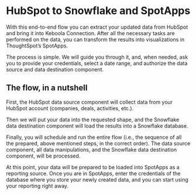 # HubSpot to Snowflake and SpotApps

With this end-to-end flow you can extract your updated data from HubSpot and bring it into Keboola Connection. After all the necessary tasks are performed on the data, you can transform the results into visualizations in ThoughtSpot’s SpotApps. 

The process is simple. We will guide you through it, and, when needed, ask you to provide your credentials, select a date range, and authorize the data source and data destination component.

## The flow, in a nutshell

First, the HubSpot data source component will collect data from your HubSpot account (companies, deals, activities, etc.). 

Then we will put your data into the requested shape, and the Snowflake data destination component will load the results into a Snowflake database.

Finally, you will schedule and run the entire flow (i.e., the sequence of all the prepared, above mentioned steps, in the correct order). The data source component, all data manipulations, and the Snowflake data destination component, will be processed.

At this point, your data will be prepared to be loaded into SpotApps as a reporting source. Once you are in SpotApps, enter the credentials of the database where you store your newly created data, and you can start using your reporting right away.



